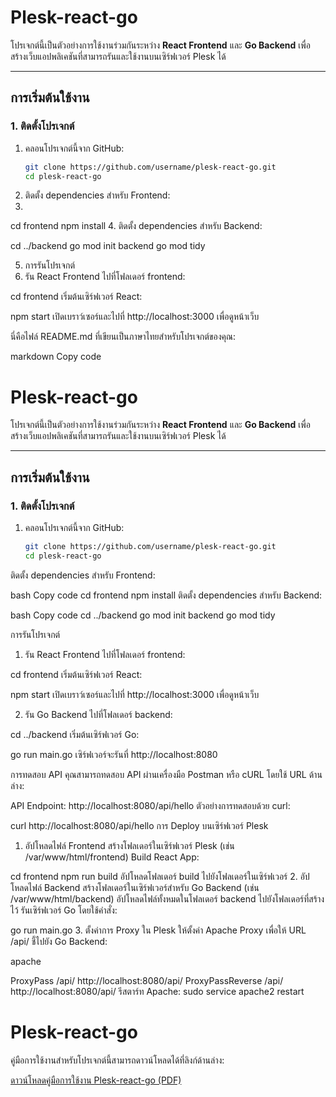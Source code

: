 # Plesk-react-go

โปรเจกต์นี้เป็นตัวอย่างการใช้งานร่วมกันระหว่าง **React Frontend** และ **Go Backend** เพื่อสร้างเว็บแอปพลิเคชันที่สามารถรันและใช้งานบนเซิร์ฟเวอร์ Plesk ได้

---

## การเริ่มต้นใช้งาน

### 1. ติดตั้งโปรเจกต์
1. คลอนโปรเจกต์นี้จาก GitHub:
   ```bash
   git clone https://github.com/username/plesk-react-go.git
   cd plesk-react-go
2. ติดตั้ง dependencies สำหรับ Frontend:
3. 
cd frontend
npm install
4. ติดตั้ง dependencies สำหรับ Backend:

cd ../backend
go mod init backend
go mod tidy

5. การรันโปรเจกต์
1. รัน React Frontend
ไปที่โฟลเดอร์ frontend:


cd frontend
เริ่มต้นเซิร์ฟเวอร์ React:


npm start
เปิดเบราว์เซอร์และไปที่ http://localhost:3000 เพื่อดูหน้าเว็บ


นี่คือไฟล์ README.md ที่เขียนเป็นภาษาไทยสำหรับโปรเจกต์ของคุณ:

markdown
Copy code
# Plesk-react-go

โปรเจกต์นี้เป็นตัวอย่างการใช้งานร่วมกันระหว่าง **React Frontend** และ **Go Backend** เพื่อสร้างเว็บแอปพลิเคชันที่สามารถรันและใช้งานบนเซิร์ฟเวอร์ Plesk ได้

---

## การเริ่มต้นใช้งาน

### 1. ติดตั้งโปรเจกต์
1. คลอนโปรเจกต์นี้จาก GitHub:
   ```bash
   git clone https://github.com/username/plesk-react-go.git
   cd plesk-react-go
ติดตั้ง dependencies สำหรับ Frontend:

bash
Copy code
cd frontend
npm install
ติดตั้ง dependencies สำหรับ Backend:

bash
Copy code
cd ../backend
go mod init backend
go mod tidy

การรันโปรเจกต์
1. รัน React Frontend
ไปที่โฟลเดอร์ frontend:


cd frontend
เริ่มต้นเซิร์ฟเวอร์ React:


npm start
เปิดเบราว์เซอร์และไปที่ http://localhost:3000 เพื่อดูหน้าเว็บ

2. รัน Go Backend
ไปที่โฟลเดอร์ backend:


cd ../backend
เริ่มต้นเซิร์ฟเวอร์ Go:


go run main.go
เซิร์ฟเวอร์จะรันที่ http://localhost:8080

การทดสอบ API
คุณสามารถทดสอบ API ผ่านเครื่องมือ Postman หรือ cURL โดยใช้ URL ด้านล่าง:

API Endpoint: http://localhost:8080/api/hello
ตัวอย่างการทดสอบด้วย curl:

curl http://localhost:8080/api/hello
การ Deploy บนเซิร์ฟเวอร์ Plesk
1. อัปโหลดไฟล์ Frontend
สร้างโฟลเดอร์ในเซิร์ฟเวอร์ Plesk (เช่น /var/www/html/frontend)
Build React App:

cd frontend
npm run build
อัปโหลดโฟลเดอร์ build ไปยังโฟลเดอร์ในเซิร์ฟเวอร์
2. อัปโหลดไฟล์ Backend
สร้างโฟลเดอร์ในเซิร์ฟเวอร์สำหรับ Go Backend (เช่น /var/www/html/backend)
อัปโหลดไฟล์ทั้งหมดในโฟลเดอร์ backend ไปยังโฟลเดอร์ที่สร้างไว้
รันเซิร์ฟเวอร์ Go โดยใช้คำสั่ง:

go run main.go
3. ตั้งค่าการ Proxy
ใน Plesk ให้ตั้งค่า Apache Proxy เพื่อให้ URL /api/ ชี้ไปยัง Go Backend:

apache

ProxyPass /api/ http://localhost:8080/api/
ProxyPassReverse /api/ http://localhost:8080/api/
รีสตาร์ท Apache:
sudo service apache2 restart

# Plesk-react-go

คู่มือการใช้งานสำหรับโปรเจกต์นี้สามารถดาวน์โหลดได้ที่ลิงก์ด้านล่าง:

[ดาวน์โหลดคู่มือการใช้งาน Plesk-react-go (PDF)](https://github.com/aommine/my-react-app/blob/main/%E0%B8%84%E0%B8%B9%E0%B9%88%E0%B8%A1%E0%B8%B7%E0%B8%AD%E0%B8%81%E0%B8%B2%E0%B8%A3%E0%B9%83%E0%B8%8A%E0%B9%89%E0%B8%87%E0%B8%B2%E0%B8%99%20Plesk-react-go.pdf)



